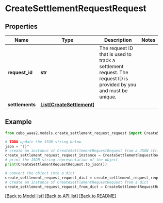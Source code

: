 # CreateSettlementRequestRequest


## Properties

Name | Type | Description | Notes
------------ | ------------- | ------------- | -------------
**request_id** | **str** | The request ID that is used to track a settlement request. The request ID is provided by you and must be unique. | 
**settlements** | [**List[CreateSettlement]**](CreateSettlement.md) |  | 

## Example

```python
from cobo_waas2.models.create_settlement_request_request import CreateSettlementRequestRequest

# TODO update the JSON string below
json = "{}"
# create an instance of CreateSettlementRequestRequest from a JSON string
create_settlement_request_request_instance = CreateSettlementRequestRequest.from_json(json)
# print the JSON string representation of the object
print(CreateSettlementRequestRequest.to_json())

# convert the object into a dict
create_settlement_request_request_dict = create_settlement_request_request_instance.to_dict()
# create an instance of CreateSettlementRequestRequest from a dict
create_settlement_request_request_from_dict = CreateSettlementRequestRequest.from_dict(create_settlement_request_request_dict)
```
[[Back to Model list]](../README.md#documentation-for-models) [[Back to API list]](../README.md#documentation-for-api-endpoints) [[Back to README]](../README.md)


